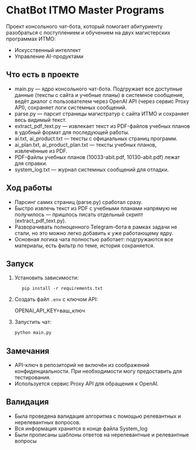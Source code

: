 # ChatBot ITMO Master Programs

Проект консольного чат-бота, который помогает абитуриенту разобраться с поступлением и обучением на двух магистерских программах ИТМО:

- Искусственный интеллект  
- Управление AI-продуктами

## Что есть в проекте
- main.py — ядро консольного чат-бота. Подгружает все доступные данные (тексты с сайта и учебные планы) в системное сообщение, ведёт диалог с пользователем через OpenAI API (через сервис Proxy API), сохраняет логи системных сообщений.
- parse.py — парсит страницы магистратур с сайта ИТМО и сохраняет весь видимый текст.
- extract_pdf_text.py — извлекает текст из PDF-файлов учебных планов в удобный формат для последующей работы.
- ai.txt, ai_product.txt — тексты с официальных страниц программ.
- ai_plan.txt, ai_product_plan.txt — тексты учебных планов, извлечённые из PDF.
- PDF-файлы учебных планов (10033-abit.pdf, 10130-abit.pdf) лежат для справки.
- system_log.txt — журнал системных сообщений для отладки.

## Ход работы
- Парсинг самих страниц (parse.py) сработал сразу.
- Быстро извлечь текст из PDF с учебными планами напрямую не получилось — пришлось писать отдельный скрипт (extract_pdf_text.py).
- Разворачивать полноценного Telegram-бота в рамках задачи не стали, но это можно легко добавить к уже работающему ядру.
- Основная логика чата полностью работает: подгружаются все материалы, есть фильтр по теме, история сохраняется.

## Запуск
1. Установить зависимости:
````
      pip install -r requirements.txt
````

2. Создать файл `.env` с ключом API:

   
   OPENAI_API_KEY=ваш_ключ
   
3. Запустить чат:

   ```bash
   python main.py
   

## Замечания

* API-ключ в репозиторий не включён из соображений конфиденциальности. При необходимости могу предоставить для тестирования.
* Используется сервис Proxy API для обращения к OpenAI.

## Валидация

* Была проведена валидация алгоритма с помощью релевантных и нерелевантных вопросов.
* Вся информация хранится в конце файла System_log
* Были прописаны шаблоны ответов на нерелевантные и релевантные вопросы
